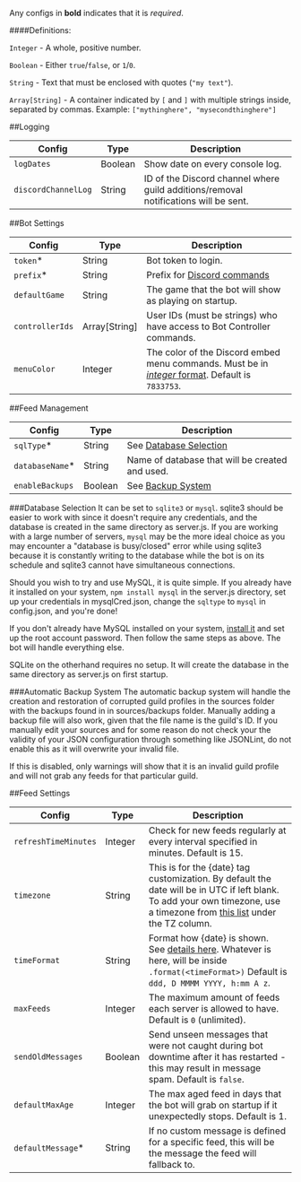 Any configs in **bold** indicates that it is *required*.

####Definitions:

`Integer` - A whole, positive number.

`Boolean` - Either `true`/`false`, or `1`/`0`.

`String` - Text that must be enclosed with quotes (`"my text"`).

`Array[String]` - A container indicated by `[` and `]` with multiple strings inside, separated by commas. Example: `["mythinghere", "mysecondthinghere"]`

##Logging

|Config|Type|Description|
|----|----|----|
|`logDates`|Boolean|Show date on every console log.|
|`discordChannelLog`|String|ID of the Discord channel where guild additions/removal notifications will be sent.|

##Bot Settings

|Config|Type|Description|
|----|----|----|
|`token`*|String|Bot token to login.|
|`prefix`*|String|Prefix for [Discord commands](https://github.com/synzen/Discord.RSS/wiki/Discord-Commands)|
|`defaultGame`|String|The game that the bot will show as playing on startup.|
|`controllerIds`|Array[String]|User IDs (must be strings) who have access to Bot Controller commands.|
|`menuColor`|Integer|The color of the Discord embed menu commands. Must be in [*integer* format](https://www.shodor.org/stella2java/rgbint.html). Default is `7833753`.|

##Feed Management

|Config|Type|Description|
|----|----|----|
|`sqlType`*|String|See [Database Selection](#database-selection)|
|`databaseName`*|String|Name of database that will be created and used.|
|`enableBackups`|Boolean|See [Backup System](#automatic-backup-system)|

###Database Selection
It can be set to `sqlite3` or `mysql`. sqlite3 should be easier to work with since it doesn't require any credentials, and the database is created in the same directory as server.js. If you are working with a large number of servers, `mysql` may be the more ideal choice as you may encounter a "database is busy/closed" error while using sqlite3 because it is constantly writing to the database while the bot is on its schedule and sqlite3 cannot have simultaneous connections.

Should you wish to try and use MySQL, it is quite simple. If you already have it installed on your system, `npm install mysql` in the server.js directory, set up your credentials in mysqlCred.json, change the `sqltype` to `mysql` in config.json, and you're done!

If you don't already have MySQL installed on your system, [install it](https://dev.mysql.com/downloads/mysql/) and set up the root account password. Then follow the same steps as above. The bot will handle everything else.

SQLite on the otherhand requires no setup. It will create the database in the same directory as server.js on first startup.

###Automatic Backup System
The automatic backup system will handle the creation and restoration of corrupted guild profiles in the sources folder with the backups found in in sources/backups folder. Manually adding a backup file will also work, given that the file name is the guild's ID. If you manually edit your sources and for some reason do not check your the validity of your JSON configuration through something like JSONLint, do not enable this as it will overwrite your invalid file.

If this is disabled, only warnings will show that it is an invalid guild profile and will not grab any feeds for that particular guild.


##Feed Settings

Config|Type|Description|
|----|----|----|
|`refreshTimeMinutes`|Integer|Check for new feeds regularly at every interval specified in minutes. Default is 15.|
|`timezone`|String|This is for the {date} tag customization. By default the date will be in UTC if left blank. To add your own timezone, use a timezone from [this list](https://en.wikipedia.org/wiki/List_of_tz_database_time_zones) under the TZ column.|
|`timeFormat`|String|Format how {date} is shown. See [details here](http://momentjs.com/docs/#/displaying/format/). Whatever is here, will be inside `.format(<timeFormat>)` Default is `ddd, D MMMM YYYY, h:mm A z`.
|`maxFeeds`|Integer|The maximum amount of feeds each server is allowed to have. Default is `0` (unlimited).|
|`sendOldMessages`|Boolean|Send unseen messages that were not caught during bot downtime after it has restarted - this may result in message spam. Default is `false`.|
|`defaultMaxAge`|Integer|The max aged feed in days that the bot will grab on startup if it unexpectedly stops. Default is 1.|
|`defaultMessage`*|String|If no custom message is defined for a specific feed, this will be the message the feed will fallback to.|
